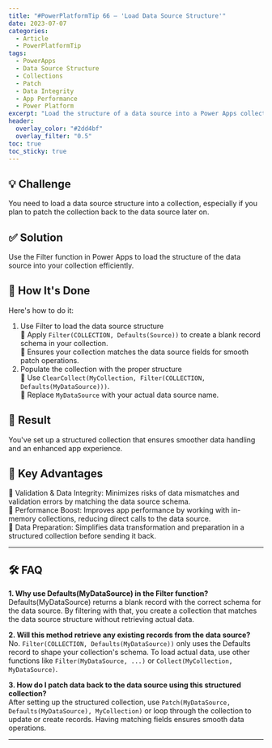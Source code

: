 ```yaml
---
title: "#PowerPlatformTip 66 – 'Load Data Source Structure'"
date: 2023-07-07
categories:
  - Article
  - PowerPlatformTip
tags:
  - PowerApps
  - Data Source Structure
  - Collections
  - Patch
  - Data Integrity
  - App Performance
  - Power Platform
excerpt: "Load the structure of a data source into a Power Apps collection to prepare for patch operations, ensure data integrity, and boost app performance with efficient schema alignment."
header:
  overlay_color: "#2dd4bf"
  overlay_filter: "0.5"
toc: true
toc_sticky: true
---
```


## 💡 Challenge
You need to load a data source structure into a collection, especially if you plan to patch the collection back to the data source later on.

## ✅ Solution
Use the Filter function in Power Apps to load the structure of the data source into your collection efficiently.

## 🔧 How It's Done
Here's how to do it:
1. Use Filter to load the data source structure  
   🔸 Apply `Filter(COLLECTION, Defaults(Source))` to create a blank record schema in your collection.  
   🔸 Ensures your collection matches the data source fields for smooth patch operations.  
2. Populate the collection with the proper structure  
   🔸 Use `ClearCollect(MyCollection, Filter(COLLECTION, Defaults(MyDataSource)))`.  
   🔸 Replace `MyDataSource` with your actual data source name.  

## 🎉 Result
You've set up a structured collection that ensures smoother data handling and an enhanced app experience.

## 🌟 Key Advantages
🔸 Validation & Data Integrity: Minimizes risks of data mismatches and validation errors by matching the data source schema.  
🔸 Performance Boost: Improves app performance by working with in-memory collections, reducing direct calls to the data source.  
🔸 Data Preparation: Simplifies data transformation and preparation in a structured collection before sending it back.

---

## 🛠️ FAQ
**1. Why use Defaults(MyDataSource) in the Filter function?**  
Defaults(MyDataSource) returns a blank record with the correct schema for the data source. By filtering with that, you create a collection that matches the data source structure without retrieving actual data.

**2. Will this method retrieve any existing records from the data source?**  
No. `Filter(COLLECTION, Defaults(MyDataSource))` only uses the Defaults record to shape your collection's schema. To load actual data, use other functions like `Filter(MyDataSource, ...)` or `Collect(MyCollection, MyDataSource)`.

**3. How do I patch data back to the data source using this structured collection?**  
After setting up the structured collection, use `Patch(MyDataSource, Defaults(MyDataSource), MyCollection)` or loop through the collection to update or create records. Having matching fields ensures smooth data operations.

---
